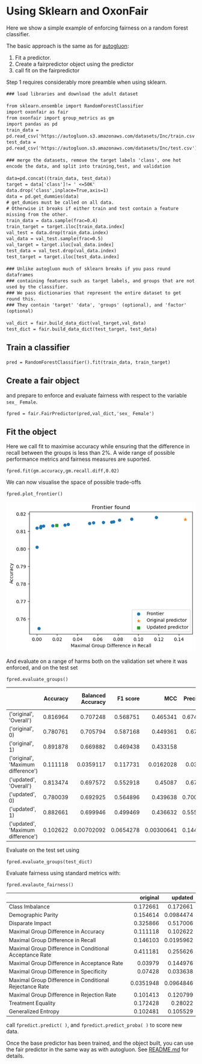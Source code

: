 # Using Sklearn and OxonFair

Here we show a simple example of enforcing fairness on a random forest classifier.

The basic approach is the same as for [autogluon](./autogluon.md):

1. Fit a predictor.
2. Create a fairpredictor object using the predictor
3. call fit on the fairpredictor

Step 1 requires considerably more preamble when using sklearn.

    ### load libraries and download the adult dataset

    from sklearn.ensemble import RandomForestClassifier
    import oxonfair as fair
    from oxonfair import group_metrics as gm
    import pandas as pd
    train_data = pd.read_csv('https://autogluon.s3.amazonaws.com/datasets/Inc/train.csv')
    test_data = pd.read_csv('https://autogluon.s3.amazonaws.com/datasets/Inc/test.csv')

    ### merge the datasets, remove the target labels 'class', one hot encode the data, and split into training,test, and validation

    data=pd.concat((train_data, test_data))
    target = data['class']!= ' <=50K'
    data.drop('class',inplace=True,axis=1)
    data = pd.get_dummies(data)
    # get_dumies must be called on all data.
    # Otherwise it breaks if either train and test contain a feature missing from the other.
    train_data = data.sample(frac=0.4)
    train_target = target.iloc[train_data.index]
    val_test = data.drop(train_data.index)
    val_data = val_test.sample(frac=0.5)
    val_target = target.iloc[val_data.index]
    test_data = val_test.drop(val_data.index)
    test_target = target.iloc[test_data.index]

    ### Unlike autogluon much of sklearn breaks if you pass round dataframes 
    ### containing features such as target labels, and groups that are not used by the classifier.
    ### We pass dictionaries that represent the entire dataset to get round this.
    ### They contain 'target' 'data', 'groups' (optional), and 'factor' (optional)
    
    val_dict = fair.build_data_dict(val_target,val_data)
    test_dict = fair.build_data_dict(test_target, test_data) 

## Train a classifier

    pred = RandomForestClassifier().fit(train_data, train_target)

## Create a fair object

and prepare to enforce and evaluate fairness with respect to the variable `sex_ Female`.

    fpred = fair.FairPredictor(pred,val_dict,'sex_ Female')

## Fit the object

Here we call fit to maximise accuracy while ensuring that the difference in recall between the groups is less than 2%.
A wide range of possible performance metrics and fairness measures are suported.

    fpred.fit(gm.accuracy,gm.recall.diff,0.02)

We can now visualise the space of possible trade-offs

    fpred.plot_frontier()

![frontier](./sklearn_frontier.png)

And evaluate on a range of harms both on the validation set where it was enforced, and on the test set

    fpred.evaluate_groups()

|                                    |   Accuracy |   Balanced Accuracy |   F1 score |        MCC |   Precision |    Recall |   ROC AUC |   Number of Datapoints |   Positive Count |   Negative Count |   Positive Label Rate |   Positive Prediction Rate |
|:-----------------------------------|-----------:|--------------------:|-----------:|-----------:|------------:|----------:|----------:|-----------------------:|-----------------:|-----------------:|----------------------:|---------------------------:|
| ('original', 'Overall')            |   0.816964 |          0.707248   |  0.568751  | 0.465341   |    0.674376 | 0.491733  | 0.822921  |                  12320 |             3024 |             9296 |              0.245455 |                  0.178977  |
| ('original', 0)                    |   0.780761 |          0.705794   |  0.587168  | 0.449361   |    0.67979  | 0.51676   | 0.809906  |                   8306 |             2506 |             5800 |              0.30171  |                  0.229352  |
| ('original', 1)                    |   0.891878 |          0.669882   |  0.469438  | 0.433158   |    0.64     | 0.370656  | 0.788724  |                   4014 |              518 |             3496 |              0.129048 |                  0.0747384 |
| ('original', 'Maximum difference') |   0.111118 |          0.0359117  |  0.117731  | 0.0162028  |    0.03979  | 0.146103  | 0.0211828 |                   4292 |             1988 |             2304 |              0.172661 |                  0.154614  |
| ('updated', 'Overall')             |   0.813474 |          0.697572   |  0.552918  | 0.45087    |    0.67155  | 0.469907  | 0.800085  |                  12320 |             3024 |             9296 |              0.245455 |                  0.171753  |
| ('updated', 0)                     |   0.780039 |          0.692925   |  0.564896  | 0.439638   |    0.700532 | 0.473264  | 0.809906  |                   8306 |             2506 |             5800 |              0.30171  |                  0.203829  |
| ('updated', 1)                     |   0.882661 |          0.699946   |  0.499469  | 0.436632   |    0.555556 | 0.453668  | 0.788724  |                   4014 |              518 |             3496 |              0.129048 |                  0.105381  |
| ('updated', 'Maximum difference')  |   0.102622 |          0.00702092 |  0.0654278 | 0.00300641 |    0.144976 | 0.0195962 | 0.0211828 |                   4292 |             1988 |             2304 |              0.172661 |                  0.0984474 |

Evaluate on the test set using

    fpred.evaluate_groups(test_dict)

Evaluate fairness using standard metrics with:

    fpred.evalaute_fairness()

|                                                         |   original |   updated |
|:--------------------------------------------------------|-----------:|----------:|
| Class Imbalance                                         |  0.172661  | 0.172661  |
| Demographic Parity                                      |  0.154614  | 0.0984474 |
| Disparate Impact                                        |  0.325866  | 0.517006  |
| Maximal Group Difference in Accuracy                    |  0.111118  | 0.102622  |
| Maximal Group Difference in Recall                      |  0.146103  | 0.0195962 |
| Maximal Group Difference in Conditional Acceptance Rate |  0.411181  | 0.255626  |
| Maximal Group Difference in Acceptance Rate             |  0.03979   | 0.144976  |
| Maximal Group Difference in Specificity                 |  0.07428   | 0.033638  |
| Maximal Group Difference in Conditional Rejectance Rate |  0.0351948 | 0.0964846 |
| Maximal Group Difference in Rejection Rate              |  0.101413  | 0.120799  |
| Treatment Equality                                      |  0.172428  | 0.28022   |
| Generalized Entropy                                     |  0.102481  | 0.105529  |

call `fpredict.predict( )`, and `fpredict.predict_proba( )` to score new data.

Once the base predictor has been trained, and the object built, you can use the fair predictor in the same way as with autogluon. See [README.md](./README.md) for details.
